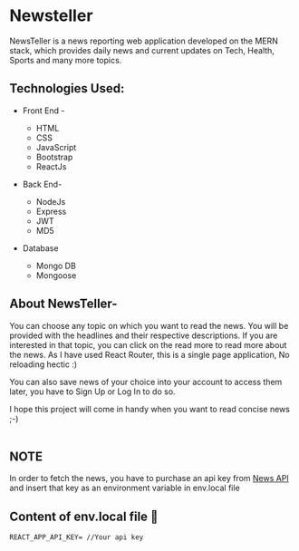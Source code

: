 # Newsteller
NewsTeller is a news reporting web application developed on the MERN stack, which provides daily news and current updates on Tech, Health, Sports and many more topics.

## Technologies Used:
- Front End -
  - HTML
  - CSS
  - JavaScript
  - Bootstrap
  - ReactJs

- Back End-
  - NodeJs
  - Express
  - JWT
  - MD5

- Database
  - Mongo DB
  - Mongoose

## About NewsTeller-
You can choose any topic on which you want to read the news.
You will be provided with the headlines and their respective descriptions.
If you are interested in that topic, you can click on the read more to read more about the news.
As I have used React Router, this is a single page application, No reloading hectic :)

You can also save news of your choice into your account to access them later, you have to Sign Up or Log In to do so.

I hope this project will come in handy when you want to read concise news ;-)
<br/><br/>
## NOTE<br/>
In order to fetch the news, you have to purchase an api key from [News API](https://newsapi.org) and insert that key as an environment variable in env.local file

## Content of env.local file :scroll:
`REACT_APP_API_KEY= //Your api key`
